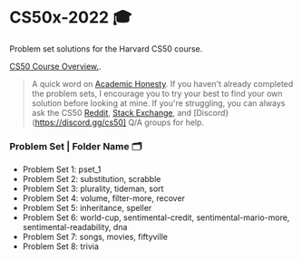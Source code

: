 # CS50x-2022  🎓

Problem set solutions for the Harvard CS50 course.

[CS50 Course Overview.](https://pll.harvard.edu/course/cs50-introduction-computer-science?delta=0).

> A quick word on [Academic Honesty](https://cs50.harvard.edu/x/2020/honesty/). If you haven't already completed the problem sets, I encourage you to try your best to find your own solution before looking at mine. If you're struggling, you can always ask the CS50 [Reddit](https://www.reddit.com/r/cs50/), [Stack Exchange](https://cs50.stackexchange.com/), and [Discord}(https://discord.gg/cs50] Q/A groups for help.

### Problem Set | Folder Name 🗂️
-  Problem Set 1: pset_1 
-  Problem Set 2: substitution, scrabble
-  Problem Set 3: plurality, tideman, sort
-  Problem Set 4: volume, filter-more, recover
-  Problem Set 5: inheritance, speller
-  Problem Set 6: world-cup, sentimental-credit, sentimental-mario-more, sentimental-readability, dna
-  Problem Set 7: songs, movies, fiftyville
-  Problem Set 8: trivia
